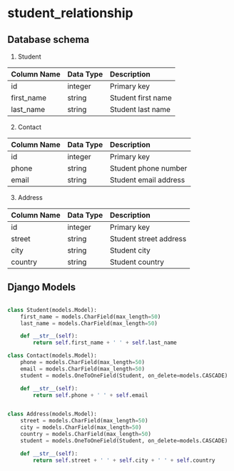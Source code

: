 # student_relationship


## Database schema

1. Student

| Column Name | Data Type | Description |
| :--- | :--- | :--- |
| id | integer | Primary key |
| first\_name | string |  Student first name |
| last\_name | string | Student last name |

2. Contact

| Column Name | Data Type | Description |
| :--- | :--- | :--- |
| id | integer | Primary key |
| phone | string | Student phone number |
| email | string | Student email address |

3. Address

| Column Name | Data Type | Description |
| :--- | :--- | :--- |
| id | integer | Primary key |
| street | string | Student street address |
| city | string | Student city |
| country | string | Student country |


## Django Models

```python

class Student(models.Model):
    first_name = models.CharField(max_length=50)
    last_name = models.CharField(max_length=50)

    def __str__(self):
        return self.first_name + ' ' + self.last_name

class Contact(models.Model):
    phone = models.CharField(max_length=50)
    email = models.CharField(max_length=50)
    student = models.OneToOneField(Student, on_delete=models.CASCADE)

    def __str__(self):
        return self.phone + ' ' + self.email


class Address(models.Model):
    street = models.CharField(max_length=50)
    city = models.CharField(max_length=50)
    country = models.CharField(max_length=50)
    student = models.OneToOneField(Student, on_delete=models.CASCADE)

    def __str__(self):
        return self.street + ' ' + self.city + ' ' + self.country

```
